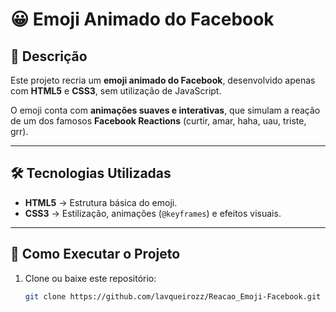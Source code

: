 # 😀 Emoji Animado do Facebook

## 📌 Descrição
Este projeto recria um **emoji animado do Facebook**, desenvolvido apenas com **HTML5** e **CSS3**, sem utilização de JavaScript.  

O emoji conta com **animações suaves e interativas**, que simulam a reação de um dos famosos **Facebook Reactions** (curtir, amar, haha, uau, triste, grr).  

---

## 🛠 Tecnologias Utilizadas
- **HTML5** → Estrutura básica do emoji.  
- **CSS3** → Estilização, animações (`@keyframes`) e efeitos visuais.  

---

## 🚀 Como Executar o Projeto
1. Clone ou baixe este repositório:  
   ```bash
   git clone https://github.com/lavqueirozz/Reacao_Emoji-Facebook.git
